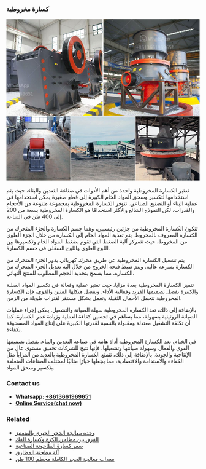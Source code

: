 <h3>كسارة مخروطية</h3><img src='1701853285.jpg' alt=''><p>تعتبر الكسارة المخروطية واحدة من أهم الأدوات في صناعة التعدين والبناء، حيث يتم استخدامها لتكسير وسحق المواد الخام الكبيرة إلى قطع صغيرة يمكن استخدامها في عملية البناء أو التصنيع الصناعي. تتوفر الكسارة المخروطية بمجموعة متنوعة من الأحجام والقدرات، لكن النموذج الشائع والأكثر استخدامًا هو الكسارة المخروطية بسعة من 200 إلى 400 طن في الساعة.</p><p>تتكون الكسارة المخروطية من جزئين رئيسيين، وهما جسم الكسارة والجزء المتحرك من الكسارة المعروف بالمخروط. يتم تغذية المواد الخام إلى الكسارة من خلال الجزء العلوي من المخروط، حيث تتمركز آلية الضغط التي تقوم بضغط المواد الخام وتكسيرها بين اللوح العلوي واللوح السفلي في جسم الكسارة.</p><p>يتم تشغيل الكسارة المخروطية عن طريق محرك كهربائي يدور الجزء المتحرك من الكسارة بسرعة عالية. ويتم ضبط فتحة الخروج من خلال آلية تعديل الجزء المتحرك من الكسارة، مما يسمح بتحديد الحجم المطلوب للمنتج النهائي.</p><p>تتميز الكسارة المخروطية بعدة مزايا، حيث تعتبر عملية وفعالة في تكسير المواد الصلبة والكبيرة بفضل تصميمها الفريد وفعالية الأداء. وبفضل هيكلها المتين والقوي، فإن الكسارة المخروطية تتحمل الأحمال الثقيلة وتعمل بشكل مستقر لفترات طويلة من الزمن.</p><p>بالإضافة إلى ذلك، تعد الكسارة المخروطية سهلة الصيانة والتشغيل. يمكن إجراء عمليات الصيانة الروتينية بسهولة، مما يساهم في تحسين كفاءة العملية وزيادة عمر الكسارة. كما أن تكلفة التشغيل معتدلة ومقبولة بالنسبة لقدرتها الكبيرة على إنتاج المواد المسحوقة بكفاءة.</p><p>في الختام، تعد الكسارة المخروطية أداة هامة في صناعة التعدين والبناء. بفضل تصميمها القوي والفعال وسهولة صيانتها وتشغيلها، فإنها تتيح للشركات تحقيق مستوى عالٍ من الإنتاجية والجودة. بالإضافة إلى ذلك، تتمتع الكسارة المخروطية بالعديد من المزايا مثل الكفاءة والاستدامة والاقتصادية، مما يجعلها خيارًا مثاليًا لمختلف الصناعات المتعلقة بتكسير وسحق المواد.</p><h3>Contact us</h3><ul><li><strong>Whatsapp:&nbsp;<a href="https://wa.me/8613661969651">+8613661969651</a></strong></li><li><a href="https://swt.shibang-china.com/?git&amp;zhl&amp;كسارة مخروطية"><strong>Online Service(chat now)</strong></a></li></ul><h3>Related</h3><ul><li><a href='وحدة معالجة الحجر الجيري بالمنغنيز.md'>وحدة معالجة الحجر الجيري بالمنغنيز</a></li><li><a href='الفرق بين مطاحن الكرة وكسارة الفك.md'>الفرق بين مطاحن الكرة وكسارة الفك</a></li><li><a href='سعر كسارة الطاحونة الصناعية.md'>سعر كسارة الطاحونة الصناعية</a></li><li><a href='آلة مطحنة المطارق.md'>آلة مطحنة المطارق</a></li><li><a href='معدات معالجة الحجر الكاملة محطم 100 طن.md'>معدات معالجة الحجر الكاملة محطم 100 طن</a></li></ul>